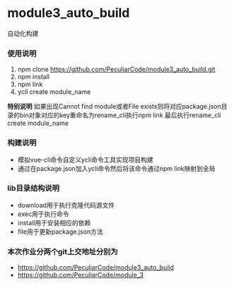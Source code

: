 # module3_auto_build
自动化构建

### 使用说明
1. npm clone https://github.com/PeculiarCode/module3_auto_build.git
2. npm install 
3. npm link
4. ycli create module_name

**特别说明** 
如果出现Cannot find module或者File exists则将对应package.json目录的bin对象对应的key重命名为rename_cli执行npm link
最后执行rename_cli create module_name
### 构建说明
- 模拟vue-cli命令自定义ycli命令工具实现项目构建
- 通过在package.json加入ycli命令然后将该命令通过npm link映射到全局

### lib目录结构说明
- download用于执行克隆代码源文件
- exec用于执行命令
- install用于安装相应的依赖
- file用于更新package.json方法

### 本次作业分两个git上交地址分别为
- https://github.com/PeculiarCode/module3_auto_build
- https://github.com/PeculiarCode/module_3
